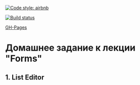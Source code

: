 [![Code style: airbnb](https://img.shields.io/badge/code%20style-airbnb-blue.svg?style=flat-square)](https://github.com/airbnb/javascript)

[![Build status](https://ci.appveyor.com/api/projects/status/59m8f477eivaxmdm?svg=true)](https://ci.appveyor.com/project/Cazuist/ahj-8-forms-list-editor)

[GH-Pages](https://cazuist.github.io/ahj-8_forms_list-editor)

# Домашнее задание к лекции "Forms"
## 1. List Editor